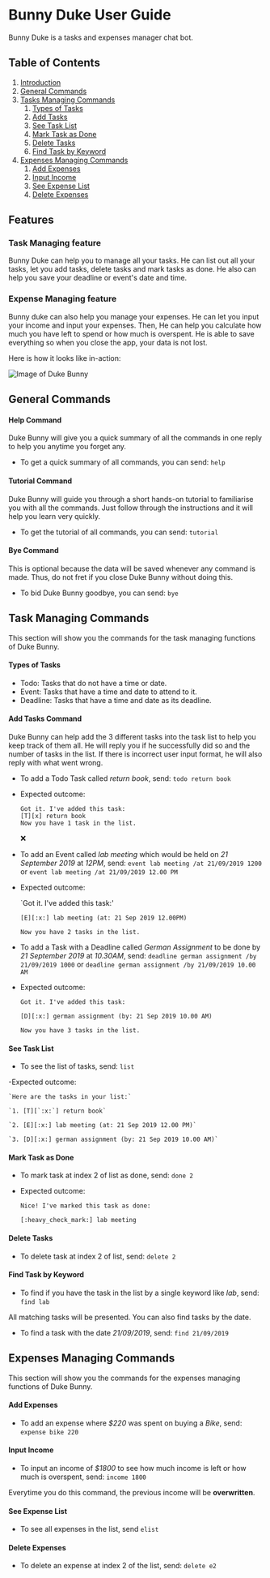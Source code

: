# Bunny Duke User Guide
Bunny Duke is a tasks and expenses manager chat bot.

## Table of Contents

1. [Introduction](#introduction)
1. [General Commands](#general-commands)
1. [Tasks Managing Commands](#tasks-managing-commands)
	1. [Types of Tasks](#types-of-tasks) 
	1. [Add Tasks](#add-tasks) 
	1. [See Task List](#see-task-list)
	1. [Mark Task as Done](#mark-tasks-as-done)
	1. [Delete Tasks](#delete-tasks)
	1. [Find Task by Keyword](#find-task-by-keyword)
1. [Expenses Managing Commands](#expenses-managing-commands)
	1. [Add Expenses](#add-expenses)
	1. [Input Income](#input-income)
	1. [See Expense List](#see-expense-list)
	1. [Delete Expenses](#delete-expenses)
	
## Features

### Task Managing feature
Bunny Duke can help you to manage all your tasks.
He can list out all your tasks, let you add tasks, delete tasks and mark tasks as done.
He also can help you save your deadline or event's date and time.

### Expense Managing feature
Bunny duke can also help you manage your expenses.
He can let you input your income and input your expenses.
Then, He can help you calculate how much you have left to spend or how much is overspent.
He is able to save everything so when you close the app, your data is not lost.

Here is how it looks like in-action:

![Image of Duke Bunny](https://github.com/kangyeelim/duke/blob/master/docs/Ui.png)



## General Commands

#### Help Command
Duke Bunny will give you a quick summary of all the commands in one reply to help you anytime you forget any.

- To get a quick summary of all commands, you can send:
	`help`

#### Tutorial Command
Duke Bunny will guide you through a short hands-on tutorial to familiarise you with all the commands.
Just follow through the instructions and it will help you learn very quickly.
- To get the tutorial of all commands, you can send:
	`tutorial`

#### Bye Command
This is optional because the data will be saved whenever any command is made. 
Thus, do not fret if you close Duke Bunny without doing this.
- To bid Duke Bunny goodbye, you can send:
	`bye`


## Task Managing Commands
This section will show you the commands for the task managing functions of Duke Bunny.

#### Types of Tasks
- Todo:
Tasks that do not have a time or date. 
- Event:
Tasks that have a time and date to attend to it.
- Deadline:
Tasks that have a time and date as its deadline.

#### Add Tasks Command
Duke Bunny can help add the 3 different tasks into the task list to help you keep track of them all.
He will reply you if he successfully did so and the number of tasks in the list.
If there is incorrect user input format, he will also reply with what went wrong.

- To add a Todo Task called *return book*, send:
	`todo return book`
- Expected outcome:

	```
	Got it. I've added this task:
	[T][x] return book
	Now you have 1 task in the list.
	```
	:x:
- To add an Event called *lab meeting* which would be held on *21 September 2019* at *12PM*, send:
	`event lab meeting /at 21/09/2019 1200`
	or
	`event lab meeting /at 21/09/2019 12.00 PM`

- Expected outcome:

	`Got it. I've added this task:'

	`[E][:x:] lab meeting (at: 21 Sep 2019 12.00PM)`
	
	`Now you have 2 tasks in the list.`


- To add a Task with a Deadline called *German Assignment* to be done by *21 September 2019* at *10.30AM*, send:
	`deadline german assignment /by 21/09/2019 1000`
	or
	`deadline german assignment /by 21/09/2019 10.00 AM`
	
- Expected outcome:

	`Got it. I've added this task:`
	
	`[D][:x:] german assignment (by: 21 Sep 2019 10.00 AM)`
	
	`Now you have 3 tasks in the list.`
	
	
#### See Task List
- To see the list of tasks, send:
	`list`

-Expected outcome:

	`Here are the tasks in your list:`
	
	`1. [T][`:x:`] return book`
	
	`2. [E][:x:] lab meeting (at: 21 Sep 2019 12.00 PM)`
	
	`3. [D][:x:] german assignment (by: 21 Sep 2019 10.00 AM)`
	

#### Mark Task as Done
- To mark task at index 2 of list as done, send:
	`done 2`

- Expected outcome:

	`Nice! I've marked this task as done:`
	
	`[:heavy_check_mark:] lab meeting`
	
	
#### Delete Tasks
- To delete task at index 2 of list, send:
	`delete 2`


#### Find Task by Keyword
- To find if you have the task in the list by a single keyword like *lab*, send:
	`find lab`

All matching tasks will be presented.
You can also find tasks by the date. 

- To find a task with the date *21/09/2019*, send:
	`find 21/09/2019`


## Expenses Managing Commands
This section will show you the commands for the expenses managing functions of Duke Bunny.

#### Add Expenses
- To add an expense where *$220* was spent on buying a *Bike*, send:
	`expense bike 220`


#### Input Income
- To input an income of *$1800* to see how much income is left or how much is overspent, send:
	`income 1800`
	
Everytime you do this command, the previous income will be **overwritten**.


#### See Expense List
- To see all expenses in the list, send
	`elist`


#### Delete Expenses
- To delete an expense at index 2 of the list, send:
	`delete e2`
